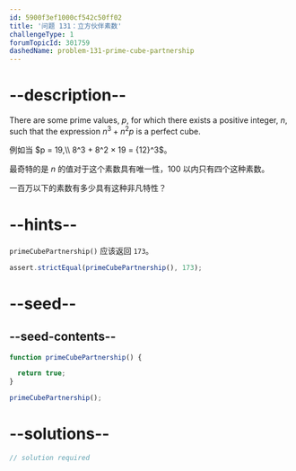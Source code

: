 ```yaml
---
id: 5900f3ef1000cf542c50ff02
title: '问题 131：立方伙伴素数'
challengeType: 1
forumTopicId: 301759
dashedName: problem-131-prime-cube-partnership
---
```


# --description--

There are some prime values, $p$, for which there exists a positive integer, $n$, such that the expression $n^3 + n^{2}p$ is a perfect cube.

例如当 $p = 19,\\ 8^3 + 8^2 × 19 = {12}^3$。

最奇特的是 $n$ 的值对于这个素数具有唯一性，100 以内只有四个这种素数。

一百万以下的素数有多少具有这种非凡特性？

# --hints--

`primeCubePartnership()` 应该返回 `173`。

```js
assert.strictEqual(primeCubePartnership(), 173);
```

# --seed--

## --seed-contents--

```js
function primeCubePartnership() {

  return true;
}

primeCubePartnership();
```

# --solutions--

```js
// solution required
```

